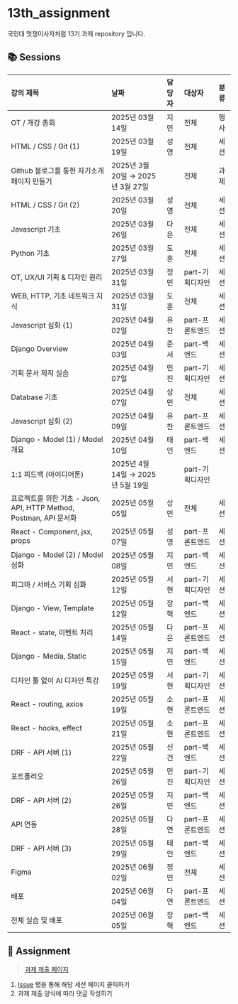 # 13th_assignment
국민대 멋쟁이사자처럼 13기 과제 repository 입니다.

## 📚 Sessions
| 강의 제목                                                          | 날짜                              | 담당자   | 대상자          | 분류   |
|:-------------------------------------------------------------------|:----------------------------------|:---------|:----------------|:-------|
| OT / 개강 총회                                                     | 2025년 03월 14일                  | 지민   | 전체            | 행사   |
| HTML / CSS / Git (1)                                               | 2025년 03월 19일                  | 성영   | 전체            | 세션   |
| Github 블로그를 통한 자기소개 페이지 만들기                        | 2025년 3월 20일 → 2025년 3월 27일 |          | 전체            | 과제   |
| HTML / CSS / Git (2)                                               | 2025년 03월 20일                  | 성영   | 전체            | 세션   |
| Javascript 기초                                                    | 2025년 03월 26일                  | 다은   | 전체            | 세션   |
| Python 기초                                                        | 2025년 03월 27일                  | 도훈   | 전체            | 세션   |
| OT, UX/UI 기획 & 디자인 원리                                       | 2025년 03월 31일                  | 정민   | part-기획디자인 | 세션   |
| WEB, HTTP, 기초 네트워크 지식                                      | 2025년 03월 31일                  | 도훈   | 전체            | 세션   |
| Javascript 심화 (1)                                                | 2025년 04월 02일                  | 유찬   | part-프론트엔드 | 세션   |
| Django Overview                                                    | 2025년 04월 03일                  | 준서   | part-백엔드     | 세션   |
| 기획 문서 제작 실습                                                | 2025년 04월 07일                  | 민진   | part-기획디자인 | 세션   |
| Database 기초                                                      | 2025년 04월 07일                  | 상민   | 전체            | 세션   |
| Javascript 심화 (2)                                                | 2025년 04월 09일                  | 유찬   | part-프론트엔드 | 세션   |
| Django - Model (1) / Model 개요                                    | 2025년 04월 10일                  | 태인   | part-백엔드     | 세션   |
| 1:1 피드백 (아이디어톤)                                            | 2025년 4월 14일 → 2025년 5월 19일 |          | part-기획디자인 |        |
| 프로젝트를 위한 기초 - Json, API, HTTP Method, Postman, API 문서화 | 2025년 05월 05일                  | 상민   | 전체            | 세션   |
| React - Component, jsx, props                                      | 2025년 05월 07일                  | 성영   | part-프론트엔드 | 세션   |
| Django - Model (2) / Model 심화                                    | 2025년 05월 08일                  | 지민   | part-백엔드     | 세션   |
| 피그마 / 서비스 기획 심화                                          | 2025년 05월 12일                  | 서현   | part-기획디자인 | 세션   |
| Django - View, Template                                            | 2025년 05월 12일                  | 장혁   | part-백엔드     | 세션   |
| React - state, 이벤트 처리                                         | 2025년 05월 14일                  | 다은   | part-프론트엔드 | 세션   |
| Django - Media, Static                                             | 2025년 05월 15일                  | 지민   | part-백엔드     | 세션   |
| 디자인 툴 없이 AI 디자인 특강                                      | 2025년 05월 19일                  | 서현   | part-기획디자인 | 세션   |
| React - routing, axios                                             | 2025년 05월 19일                  | 소현   | part-프론트엔드 | 세션   |
| React - hooks, effect                                              | 2025년 05월 21일                  | 소현   | part-프론트엔드 | 세션   |
| DRF - API 서버 (1)                                                 | 2025년 05월 22일                  | 신건   | part-백엔드     | 세션   |
| 포트폴리오                                                         | 2025년 05월 26일                  | 민진   | part-기획디자인 | 세션   |
| DRF - API 서버 (2)                                                 | 2025년 05월 26일                  | 지민   | part-백엔드     | 세션   |
| API 연동                                                           | 2025년 05월 28일                  | 다연   | part-프론트엔드 | 세션   |
| DRF - API 서버 (3)                                                 | 2025년 05월 29일                  | 태인   | part-백엔드     | 세션   |
| Figma                                                              | 2025년 06월 02일                  | 정민   | 전체            | 세션   |
| 배포                                                               | 2025년 06월 04일                  | 다연   | part-프론트엔드 | 세션   |
| 전체 실습 및 배포                                                  | 2025년 06월 05일                  | 장혁   | part-백엔드     | 세션   |


## 📑 Assignment
> [과제 제출 페이지](https://github.com/likelion-kookmin/13th_assignment/issues)
1. [Issue](https://github.com/likelion-kookmin/13th_assignment/issues) 탭을 통해 해당 세션 페이지 클릭하기
2. 과제 제출 양식에 따라 댓글 작성하기
